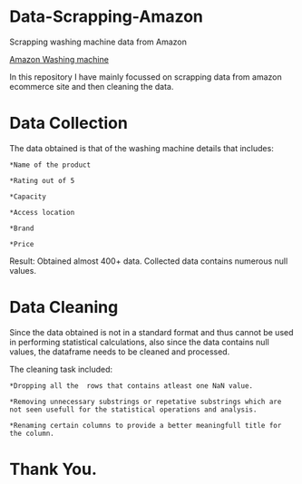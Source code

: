# Data-Scrapping-Amazon
Scrapping washing machine data from Amazon

[Amazon Washing machine](https://www.amazon.in/s?k=washing+machine)

In this repository I have mainly focussed on scrapping data from amazon ecommerce site and then cleaning the data.

# Data Collection

The data obtained is that of the washing machine details that includes:

    *Name of the product

    *Rating out of 5

    *Capacity

    *Access location

    *Brand

    *Price


Result: Obtained almost 400+ data. Collected data contains numerous null values.

# Data Cleaning

Since the data obtained is not in a standard format and  thus cannot be used in performing statistical calculations, also since the data contains null values, the dataframe needs to be cleaned and processed.

The cleaning task included:

    *Dropping all the  rows that contains atleast one NaN value.

    *Removing unnecessary substrings or repetative substrings which are not seen usefull for the statistical operations and analysis.

    *Renaming certain columns to provide a better meaningfull title for the column.


# Thank You.

